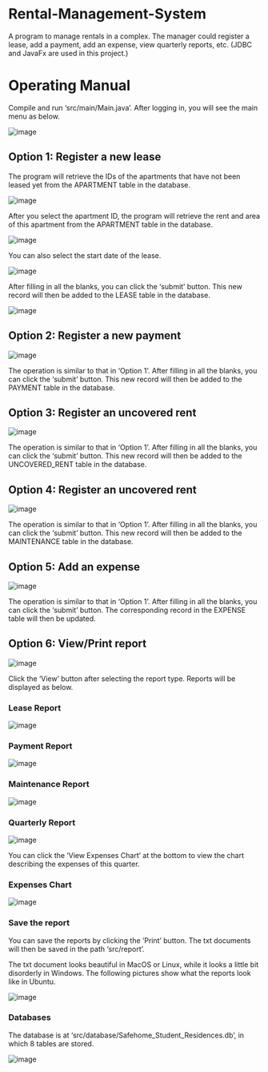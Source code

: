 # Rental-Management-System
A program to manage rentals in a complex. The manager could register a lease, add a payment, add an expense, view quarterly reports, etc. (JDBC and JavaFx are used in this project.)


# Operating Manual
Compile and run ‘src/main/Main.java’. After logging in, you will see the main menu as below.

![image](https://github.com/Park-J-lab/Rental-Management-System/blob/master/src/images/1.jpg)

## Option 1: Register a new lease
The program will retrieve the IDs of the apartments that have not been leased yet from the APARTMENT table in the database.

![image](https://github.com/Park-J-lab/Rental-Management-System/blob/master/src/images/2.jpg)

After you select the apartment ID, the program will retrieve the rent and area of this apartment from the APARTMENT table in the database.

![image](https://github.com/Park-J-lab/Rental-Management-System/blob/master/src/images/3.jpg)

You can also select the start date of the lease.

![image](https://github.com/Park-J-lab/Rental-Management-System/blob/master/src/images/4.jpg)

After filling in all the blanks, you can click the ‘submit’ button. This new record will then be added to the LEASE table in the database.

![image](https://github.com/Park-J-lab/Rental-Management-System/blob/master/src/images/5.jpg)

## Option 2: Register a new payment

![image](https://github.com/Park-J-lab/Rental-Management-System/blob/master/src/images/6.jpg)

The operation is similar to that in ‘Option 1’. After filling in all the blanks, you can click the ‘submit’ button. This new record will then be added to the PAYMENT table in the database.

## Option 3: Register an uncovered rent

![image](https://github.com/Park-J-lab/Rental-Management-System/blob/master/src/images/7.jpg)

The operation is similar to that in ‘Option 1’. After filling in all the blanks, you can click the ‘submit’ button. This new record will then be added to the UNCOVERED_RENT table in the database.

## Option 4: Register an uncovered rent

![image](https://github.com/Park-J-lab/Rental-Management-System/blob/master/src/images/8.jpg)

The operation is similar to that in ‘Option 1’. After filling in all the blanks, you can click the ‘submit’ button. This new record will then be added to the MAINTENANCE table in the database.

## Option 5: Add an expense

![image](https://github.com/Park-J-lab/Rental-Management-System/blob/master/src/images/9.jpg)

The operation is similar to that in ‘Option 1’. After filling in all the blanks, you can click the ‘submit’ button. The corresponding record in the EXPENSE table will then be updated.

## Option 6: View/Print report

![image](https://github.com/Park-J-lab/Rental-Management-System/blob/master/src/images/10.jpg)

Click the ‘View’ button after selecting the report type. Reports will be displayed as below.

### Lease Report

![image](https://github.com/Park-J-lab/Rental-Management-System/blob/master/src/images/11.jpg)

### Payment Report

![image](https://github.com/Park-J-lab/Rental-Management-System/blob/master/src/images/12.jpg)

### Maintenance Report

![image](https://github.com/Park-J-lab/Rental-Management-System/blob/master/src/images/13.jpg)

### Quarterly Report

![image](https://github.com/Park-J-lab/Rental-Management-System/blob/master/src/images/14.jpg)

You can click the ‘View Expenses Chart’ at the bottom to view the chart describing the expenses of this quarter.

### Expenses Chart

![image](https://github.com/Park-J-lab/Rental-Management-System/blob/master/src/images/15.jpg)

### Save the report
You can save the reports by clicking the ‘Print’ button. The txt documents will then be saved in the path ‘src/report’.

The txt document looks beautiful in MacOS or Linux, while it looks a little bit disorderly in Windows. The following pictures show what the reports look like in Ubuntu.

![image](https://github.com/Park-J-lab/Rental-Management-System/blob/master/src/images/16.jpg)

### Databases
The database is at ‘src/database/Safehome_Student_Residences.db’, in which 8 tables are stored.

![image](https://github.com/Park-J-lab/Rental-Management-System/blob/master/src/images/17.jpg)
